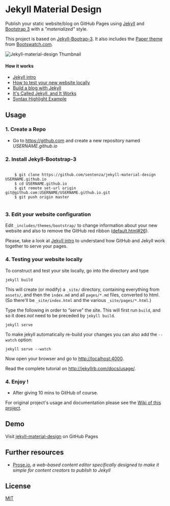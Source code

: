Jekyll Material Design 
======================

Publish your static website/blog on GitHub Pages using [Jekyll](https://jekyllrb.com/) and [Bootstrap 3](https://github.com/twbs/bootstrap) with a *"materialized"* style.

This project is based on [Jekyll-Bootrap-3](https://github.com/dbtek/jekyll-bootstrap-3). It also includes the [Paper theme](http://bootswatch.com/paper) from [Bootswatch.com](http://bootswatch.com).

![Jekyll-material-design Thumbnail](https://github.com/sentenza/jekyll-material-design/blob/master/assets/images/jekyll-bootstrap.png "Jekyll material design default theme")


#### How it works

 - [Jekyll intro](http://sentenza.github.io/jekyll-material-design/lessons/2014/02/10/jekyll-intro)
 - [How to test your new website locally](http://sentenza.github.io/lessons/2016/01/17/testing-locally/)
 - [Build a blog with Jekyll](https://www.smashingmagazine.com/2014/08/build-blog-jekyll-github-pages/)
 - [It's Called Jekyll, and It Works](https://developmentseed.org/blog/2013/10/24/its-called-jekyll/)
 - [Syntax Highlight Example](http://sentenza.github.io/jekyll-material-design/lessons/2014/02/13/syntax-highlight-example)

## Usage

### 1. Create a Repo
- Go to <https://github.com> and create a new repository named *USERNAME.github.io*  

### 2. Install Jekyll-Bootstrap-3  
<pre>
  <code>
    $ git clone https://github.com/sentenza/jekyll-material-design USERNAME.github.io
    $ cd USERNAME.github.io
    $ git remote set-url origin git@github.com:USERNAME/USERNAME.github.io.git
    $ git push origin master  
  </code>
</pre> 

### 3. Edit your website configuration

Edit `_includes/themes/bootstrap/` to change information about your new website and also to remove the GitHub red ribbon ([default.html#26](https://github.com/sentenza/jekyll-material-design/blob/master/_includes/themes/bootstrap/default.html#L26)).

Please, take a look at [Jekyll intro](http://sentenza.github.io/jekyll-material-design/lessons/2014/02/10/jekyll-intro) to understand how GitHub and Jekyll work together to serve your pages.

### 4. Testing your website locally

To construct and test your site locally, go into the directory and
type

    jekyll build

This will create (or modify) a `_site/` directory, containing
everything from `assets/`, and then the `index.md` and all
`pages/*.md` files, converted to html. (So there'll be
`_site/index.html` and the various `_site/pages/*.html`.)

Type the following in order to &ldquo;serve&rdquo; the site.
This will first run `build`, and so it does _not_ need to be
preceded by `jekyll build`.

    jekyll serve

To make jekyll automatically re-build your changes you can also add the `--watch` option:

    jekyll serve --watch

Now open your browser and go to <http://localhost:4000>.

Read the complete tutorial on <http://jekyllrb.com/docs/usage/>.

### 4. Enjoy !
- After giving 10 mins to GitHub of course.  

For original project's usage and documentation please see the [Wiki of this project](https://github.com/sentenza/jekyll-material-design/wiki).

## Demo

Visit [jekyll-material-design](https://sentenza.github.io/jekyll-material-design) on GitHub Pages

## Further resources

- [Prose.io](http://prose.io/#about), *a web-based content editor specifically designed to make it simple for content creators to publish to Jekyll*

## License

[MIT](http://opensource.org/licenses/MIT)

